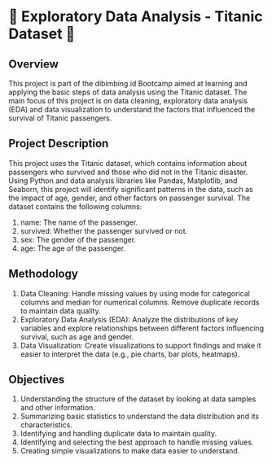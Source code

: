 # 🚢 Exploratory Data Analysis - Titanic Dataset 🚢
## Overview
This project is part of the dibimbing.id Bootcamp aimed at learning and applying the basic steps of data analysis using the Titanic dataset. The main focus of this project is on data cleaning, exploratory data analysis (EDA) and data visualization to understand the factors that influenced the survival of Titanic passengers.

## Project Description
This project uses the Titanic dataset, which contains information about passengers who survived and those who did not in the Titanic disaster. Using Python and data analysis libraries like Pandas, Matplotlib, and Seaborn, this project will identify significant patterns in the data, such as the impact of age, gender, and other factors on passenger survival. The dataset contains the following columns:
1. name: The name of the passenger.
2. survived: Whether the passenger survived or not.
3. sex: The gender of the passenger.
4. age: The age of the passenger.

## Methodology
1. Data Cleaning: Handle missing values by using mode for categorical columns and median for numerical columns. Remove duplicate records to maintain data quality.
2. Exploratory Data Analysis (EDA): Analyze the distributions of key variables and explore relationships between different factors influencing survival, such as age and gender.
3. Data Visualization: Create visualizations to support findings and make it easier to interpret the data (e.g., pie charts, bar plots, heatmaps).

## Objectives
1. Understanding the structure of the dataset by looking at data samples and other information.
2. Summarizing basic statistics to understand the data distribution and its characteristics.
3. Identifying and handling duplicate data to maintain quality.
4. Identifying and selecting the best approach to handle missing values.
5. Creating simple visualizations to make data easier to understand.
